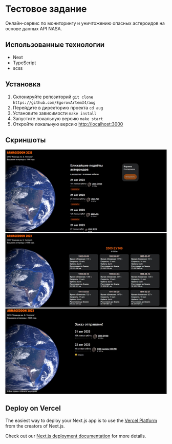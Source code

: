 # Тестовое задание

Онлайн-сервис по мониторингу и уничтожению опасных астероидов на основе данных API NASA.

## Использованные технологии

- Next
- TypeScript
- scss

## Установка

1. Склонируйте репозиторий `git clone https://github.com/EgorovArtem34/aug`
2. Перейдите в директорию проекта `cd aug`
3. Установите зависимости `make install`
4. Запустите локальную версию `make start`
5. Откройте локальную версию [http://localhost:3000](http://localhost:3000)

## Скриншоты

![](https://raw.githubusercontent.com/EgorovArtem34/screenshots/master/aug/1.JPG)
![](https://raw.githubusercontent.com/EgorovArtem34/screenshots/master/aug/2.JPG)
![](https://raw.githubusercontent.com/EgorovArtem34/screenshots/master/aug/3.JPG)

## Deploy on Vercel

The easiest way to deploy your Next.js app is to use the [Vercel Platform](https://vercel.com/new?utm_medium=default-template&filter=next.js&utm_source=create-next-app&utm_campaign=create-next-app-readme) from the creators of Next.js.

Check out our [Next.js deployment documentation](https://nextjs.org/docs/deployment) for more details.
